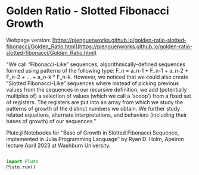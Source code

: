 # Golden Ratio - Slotted Fibonacci Growth

Webpage version: [https://pjenguenworks.github.io/golden-ratio-slotted-fibonacci/Golden_Ratio.html](https://pjenguenworks.github.io/golden-ratio-slotted-fibonacci/Golden_Ratio.html)


"We call “Fibonacci-Like” sequences, algorithmically-defined sequences formed using patterns of the following type: F_n = a_n-1 * F_n-1 + a_n-2 * F_n-2 + … + a_n-k * F_n-k. However, we noticed that we could also create “Slotted Fibonacci-Like” sequences where instead of picking previous values from the sequences in our recursive definition, we add (potentially multiples of) a selection of values (which we call a ‘scoop’) from a fixed set of registers. The registers are put into an array from which we study the patterns of growth of the distinct numbers we obtain. We further study related equations, alternate interpretations, and behaviors (including their bases of growth) of our sequences."


Pluto.jl Notebooks for "Base of Growth in Slotted Fibonacci Sequence, implemented in Julia Programming Language" by Ryan D. Holm, Apeiron lecture April 2023 at Washburn University.


```jl

import Pluto
Pluto.run()

```
